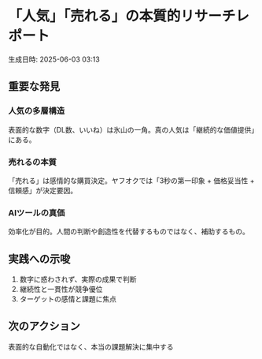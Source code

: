 # 「人気」「売れる」の本質的リサーチレポート
生成日時: 2025-06-03 03:13

## 重要な発見

### 人気の多層構造
表面的な数字（DL数、いいね）は氷山の一角。真の人気は「継続的な価値提供」にある。

### 売れるの本質
「売れる」は感情的な購買決定。ヤフオクでは「3秒の第一印象 + 価格妥当性 + 信頼感」が決定要因。

### AIツールの真価
効率化が目的。人間の判断や創造性を代替するものではなく、補助するもの。

## 実践への示唆
1. 数字に惑わされず、実際の成果で判断
2. 継続性と一貫性が競争優位
3. ターゲットの感情と課題に焦点

## 次のアクション
表面的な自動化ではなく、本当の課題解決に集中する
